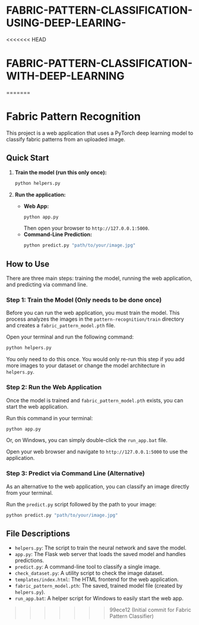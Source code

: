 # FABRIC-PATTERN-CLASSIFICATION-USING-DEEP-LEARING-
<<<<<<< HEAD
# FABRIC-PATTERN-CLASSIFICATION-WITH-DEEP-LEARNING
=======
# Fabric Pattern Recognition

This project is a web application that uses a PyTorch deep learning model to classify fabric patterns from an uploaded image.

## Quick Start

1.  **Train the model (run this only once):**
    ```bash
    python helpers.py
    ```

2.  **Run the application:**
    - **Web App:**
      ```bash
      python app.py
      ```
      Then open your browser to `http://127.0.0.1:5000`.
    - **Command-Line Prediction:**
      ```bash
      python predict.py "path/to/your/image.jpg"
      ```

## How to Use

There are three main steps: training the model, running the web application, and predicting via command line.

### Step 1: Train the Model (Only needs to be done once)

Before you can run the web application, you must train the model. This process analyzes the images in the `pattern-recognition/train` directory and creates a `fabric_pattern_model.pth` file.

Open your terminal and run the following command:
```bash
python helpers.py
```
You only need to do this once. You would only re-run this step if you add more images to your dataset or change the model architecture in `helpers.py`.

### Step 2: Run the Web Application

Once the model is trained and `fabric_pattern_model.pth` exists, you can start the web application.

Run this command in your terminal:
```bash
python app.py
```
Or, on Windows, you can simply double-click the `run_app.bat` file.

Open your web browser and navigate to `http://127.0.0.1:5000` to use the application.

### Step 3: Predict via Command Line (Alternative)

As an alternative to the web application, you can classify an image directly from your terminal.

Run the `predict.py` script followed by the path to your image:
```bash
python predict.py "path/to/your/image.jpg"
```

## File Descriptions

- `helpers.py`: The script to train the neural network and save the model.
- `app.py`: The Flask web server that loads the saved model and handles predictions.
- `predict.py`: A command-line tool to classify a single image.
- `check_dataset.py`: A utility script to check the image dataset.
- `templates/index.html`: The HTML frontend for the web application.
- `fabric_pattern_model.pth`: The saved, trained model file (created by `helpers.py`).
- `run_app.bat`: A helper script for Windows to easily start the web app.
>>>>>>> 99ece12 (Initial commit for Fabric Pattern Classifier)
